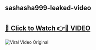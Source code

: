## sashasha999-leaked-video 

# <h2><a href="http://freeplayer.one?title=sashasha999-leaked-video&ref=21J">🔗 Click to Watch 👉🔴 VIDEO</a></h2>

<a href="http://freeplayer.one?title=sashasha999-leaked-video&ref=21J" rel="nofollow" data-target="animated-image.originalLink"><img src="https://i.ibb.co.com/xMMVF88/686577567.gif" alt="Viral Video Original" style="max-width: 100%; display: inline-block;" data-target="animated-image.originalImage"></a>

